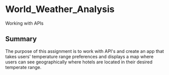# World_Weather_Analysis
Working with APIs

## Summary
The purpose of this assignment is to work with API's and create an app that takes users' temperature range preferences and displays a map where users can see geographically where hotels are located in their desired temperate range. 
